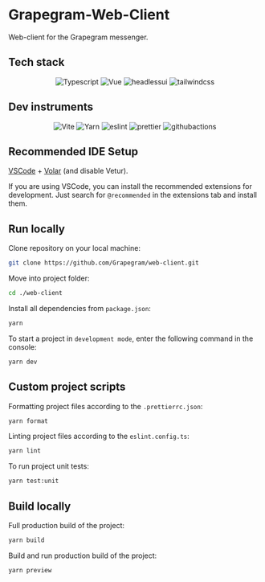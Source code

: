 # Grapegram-Web-Client

Web-client for the Grapegram messenger.

## Tech stack

<div align="center">
    <img src="https://img.shields.io/badge/-Typescript-black?style=for-the-badge&logoColor=white&logo=typescript&color=9C36CF" alt="Typescript" />
    <img src="https://img.shields.io/badge/-Vue-black?style=for-the-badge&logoColor=white&logo=vuedotjs&color=212121" alt="Vue" />
    <img src="https://img.shields.io/badge/-Headless UI-black?style=for-the-badge&logoColor=white&logo=headlessui&color=9C36CF" alt="headlessui" />
    <img src="https://img.shields.io/badge/-Tailwind_CSS-black?style=for-the-badge&logoColor=white&logo=tailwindcss&color=212121" alt="tailwindcss" />
</div>

## Dev instruments

<div align="center">
    <img src="https://img.shields.io/badge/-Vite-black?style=for-the-badge&logoColor=white&logo=vite&color=9C36CF" alt="Vite" />
    <img src="https://img.shields.io/badge/-Yarn-black?style=for-the-badge&logoColor=white&logo=yarn&color=212121" alt="Yarn" />
    <img src="https://img.shields.io/badge/-Eslint-black?style=for-the-badge&logoColor=white&logo=eslint&color=9C36CF" alt="eslint" />
    <img src="https://img.shields.io/badge/-prettier-black?style=for-the-badge&logoColor=white&logo=prettier&color=212121" alt="prettier" />
    <img src="https://img.shields.io/badge/-github_actions-black?style=for-the-badge&logoColor=white&logo=githubactions&color=9C36CF" alt="githubactions" />
</div>

## Recommended IDE Setup

[VSCode](https://code.visualstudio.com/) + [Volar](https://marketplace.visualstudio.com/items?itemName=Vue.volar) (and disable Vetur).

If you are using VSCode, you can install the recommended extensions for development. Just search for `@recommended` in the extensions tab and install them.

## Run locally

Clone repository on your local machine:

```bash
git clone https://github.com/Grapegram/web-client.git
```

Move into project folder:

```bash
cd ./web-client
```

Install all dependencies from `package.json`:

```bash
yarn
```

To start a project in `development mode`, enter the following command in the console:

```bash
yarn dev
```

## Custom project scripts

Formatting project files according to the `.prettierrc.json`:

```bash
yarn format
```

Linting project files according to the `eslint.config.ts`:

```bash
yarn lint
```

To run project unit tests:

```bash
yarn test:unit
```

## Build locally

Full production build of the project:

```bash
yarn build
```

Build and run production build of the project:

```bash
yarn preview
```
